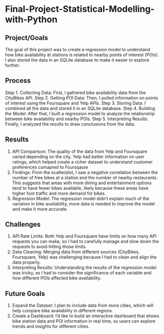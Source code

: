 # Final-Project-Statistical-Modelling-with-Python

## Project/Goals
The goal of this project was to create a regression model to understand how bike availability at stations is related to nearby points of interest (POIs). I also stored the data in an SQLite database to make it easier to explore further.

## Process
Step 1. Collecting Data: First, I gathered bike availability data from the CityBikes API.
Step 2. Getting POI Data: Then, I pulled information on points of interest using the Foursquare and Yelp APIs.
Step 3. Storing Data: I combined all the data and stored it in an SQLite database.
Step 4. Building the Model: After that, I built a regression model to analyze the relationship between bike availability and nearby POIs.
Step 5. Interpreting Results: Finally, I analyzed the results to draw conclusions from the data.

## Results
1. API Comparison: The quality of the data from Yelp and Foursquare varied depending on the city. Yelp had better information on user ratings, which helped create a richer dataset to understand customer preferences comapred to Foursqaure
2. Findings: From the scatterplot, I saw a negative correlation between the number of free bikes at a station and the number of nearby restaurants. This suggests that areas with more dining and entertainment options tend to have fewer bikes available, likely because these areas have higher foot traffic and more demand for bikes.
3. Regression Model: The regression model didn’t explain much of the variation in bike availability, more data is needed to improve the model and make it more accurate.

## Challenges 
1. API Rate Limits: Both Yelp and Foursquare have limits on how many API requests you can make, so I had to carefully manage and slow down the requests to avoid hitting those limits.
2. Data Cleaning: Merging data from different sources (CityBikes, Foursquare, Yelp) was challenging because I had to clean and align the data properly.
3. Interpreting Results: Understanding the results of the regression model was tricky, as I had to consider the significance of each variable and how different POIs affected bike availability.

## Future Goals
1. Expand the Dataset: I plan to include data from more cities, which will help compare bike availability in different regions.
2. Create a Dashboard: I’d like to build an interactive dashboard that shows bike station data and POI information in real time, so users can explore trends and insights for different cities.